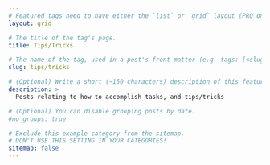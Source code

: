 ```yaml
---
# Featured tags need to have either the `list` or `grid` layout (PRO only).
layout: grid

# The title of the tag's page.
title: Tips/Tricks

# The name of the tag, used in a post's front matter (e.g. tags: [<slug>]).
slug: tips/tricks

# (Optional) Write a short (~150 characters) description of this featured tag.
description: >
  Posts relating to how to accomplish tasks, and tips/tricks

# (Optional) You can disable grouping posts by date.
#no_groups: true

# Exclude this example category from the sitemap.
# DON'T USE THIS SETTING IN YOUR CATEGORIES!
sitemap: false
---
```

